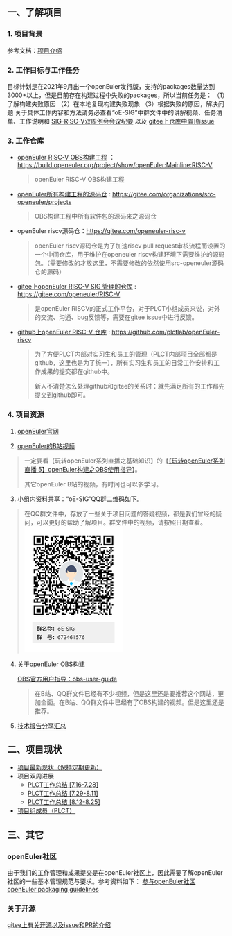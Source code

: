 ## 一、了解项目

### 1. 项目背景

参考文档：[项目介绍](https://github.com/plctlab/openEuler-riscv/blob/main/quicklystartbuild/introduction.md)



### 2. 工作目标与工作任务

目标计划是在2021年9月出一个openEuler发行版，支持的packages数量达到3000+以上，但是目前存在构建过程中失败的packages，所以当前任务是：
（1）了解构建失败原因
（2）在本地复现构建失败现象
（3）根据失败的原因，解决问题
关于具体工作内容和方法请务必查看“oE-SIG”中群文件中的讲解视频、任务清单、工作说明和 [SIG-RISC-V双周例会会议纪要](https://etherpad.openeuler.org/p/sig-RISC-V-meetings)  以及  [gitee上仓库中置顶issue](https://gitee.com/openeuler/RISC-V/issues/I1U0YD?from=project-issue)



### 3. 工作仓库

- [openEuler RISC-V OBS构建工程](https://build.openeuler.org/project/show/openEuler:Mainline:RISC-V)   ：https://build.openeuler.org/project/show/openEuler:Mainline:RISC-V 

  > openEuler RISC-V OBS构建工程

- [openEuler所有构建工程的源码仓](https://gitee.com/src-openeuler)  :  https://gitee.com/organizations/src-openeuler/projects 

  >  OBS构建工程中所有软件包的源码来之源码仓

- openEuler riscv源码仓：https://gitee.com/openeuler-risc-v

  > openEuler riscv源码仓是为了加速riscv pull request审核流程而设置的一个中间仓库，用于维护在openeuler riscv构建环境下需要维护的源码包。（需要修改的才放这里，不需要修改的依然使用src-openeuler源码仓的源码）

- [gitee上openEuler RISC-V SIG 管理的仓库](https://gitee.com/openeuler/RISC-V) : https://gitee.com/openeuler/RISC-V 

  > 是openEuler RISCV的正式工作平台，对于PLCT小组成员来说，对外的交流、沟通、bug反馈等，需要在gitee issue中进行反馈。

- [github上openEuler RISC-V 仓库](https://github.com/plctlab/openEuler-riscv) : https://github.com/plctlab/openEuler-riscv

  > 为了方便PLCT内部对实习生和员工的管理（PLCT内部项目全部都是github，这里也是为了统一），所有实习生和员工的日常工作安排和工作成果的提交都在github中。
  >
  > 新人不清楚怎么处理github和gitee的关系时：就先满足所有的工作都先提交到github即可。



### 4. 项目资源

1.  [openEuler官网](https://openeuler.org/zh/) 

2.  [openEuler的B站视频](https://space.bilibili.com/527064077/channel/detail?cid=159892&ctype=0)

   > 一定要看【玩转openEuler系列直播之基础知识】的【[【玩转openEuler系列直播 5】openEuler构建之OBS使用指导](https://www.bilibili.com/video/BV1YK411H7E2)】。
   >
   > 其它openEuler B站的视频，有时间也可以多学习。

3.  小组内资料共享：“oE-SIG”QQ群二维码如下。

   >  在QQ群文件中，存放了一些关于项目问题的答疑视频，都是我们曾经的疑问，可以更好的帮助了解项目。群文件中的视频，请按照日期查看。
   > ![输入图片说明](images/151056_8b673580_9256217.png "屏幕截图.png")



4. 关于openEuler OBS构建

   [OBS官方用户指导：obs-user-guide](https://openbuildservice.org/help/manuals/obs-user-guide/)

   > 在B站、QQ群文件已经有不少视频，但是这里还是要推荐这个网站，更加全面。在B站、QQ群文件中已经有了OBS构建的视频。但是这里还是推荐。
   
5. [技术报告分享汇总](https://github.com/plctlab/openEuler-riscv/wiki/%E5%88%86%E4%BA%AB%E6%8A%A5%E5%91%8A)

   

## 二、项目现状

- [项目最新现状（保持定期更新）](https://github.com/plctlab/openEuler-riscv/blob/main/weeklyreports/projectReport.md)
- 项目双周进展
  - [PLCT工作总结 [7.16-7.28]](https://github.com/plctlab/openEuler-riscv/blob/main/weeklyreports/PLCT%E5%B7%A5%E4%BD%9C%E6%80%BB%E7%BB%93%20%5B7.16-7.28%5D.md)
  - [PLCT工作总结 [7.29-8.11]](https://github.com/plctlab/openEuler-riscv/blob/main/weeklyreports/PLCT%E5%B7%A5%E4%BD%9C%E6%80%BB%E7%BB%93%20%5B7.29-8.11%5D.md)
  - [PLCT工作总结 [8.12-8.25]](https://github.com/plctlab/openEuler-riscv/blob/main/weeklyreports/PLCT%E5%B7%A5%E4%BD%9C%E6%80%BB%E7%BB%93%20%5B8.12-8.25%5D.md)
- [项目组成员（PLCT）](https://github.com/plctlab/openEuler-riscv/blob/main/members.md)



## 三、其它

### openEuler社区

由于我们的工作管理和成果提交是在openEuler社区上，因此需要了解openEuler社区的一些基本管理规范与要求。参考资料如下：
[参与openEuler社区](https://gitee.com/openeuler/community/blob/master/zh/contributors/README.md)
[openEuler packaging guidelines](https://gitee.com/openeuler/community/blob/master/zh/contributors/packaging.md)



### 关于开源

[gitee上有关开源以及issue和PR的介绍](https://gitee.com/gitee-community/opensource-guide)

